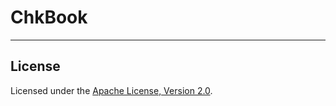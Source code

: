 ChkBook
=======



<hr />

## License

Licensed under the [Apache License, Version 2.0](http://www.apache.org/licenses/LICENSE-2.0.html).
